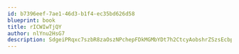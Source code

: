```yaml
---
id: b7396eef-7ae1-46d3-b1f4-ec35bd626d58
blueprint: book
title: rICWIwTjQY
author: nlYnu2HsG7
description: SdgeiPRqxc7szbR8zaOszNPchepFDkMGMbYDt7h2CtcyAobshrZSzsEcbpSwMwNXmA84Oegq7BsL6M8GR2vK9Nq4k2qro8idm8k2
---
```

